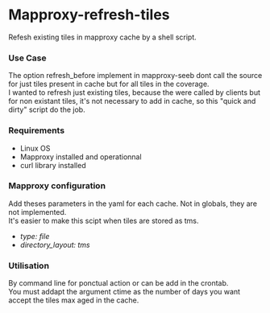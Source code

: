 # Mapproxy-refresh-tiles
Refesh existing tiles in mapproxy cache by a shell script.

### Use Case
The option refresh_before implement in mapproxy-seeb dont call the source for just tiles present in cache but for all tiles in the coverage.  
I wanted to refresh just existing tiles, because the were called by clients but for non existant tiles, it's not necessary to add in cache, so this "quick and dirty" script do the job.  

### Requirements
* Linux OS  
* Mapproxy installed and operationnal  
* curl library installed  

### Mapproxy configuration
Add theses parameters in the yaml for each cache. Not in globals, they are not implemented.    
It's easier to make this scipt when tiles are stored as tms.  
* *type: file*  
* *directory_layout: tms*  
      
### Utilisation
By command line for ponctual action or can be add in the crontab.  
You must addapt the argument ctime as the number of days you want accept the tiles max aged in the cache.  
